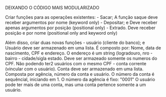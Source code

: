 DEIXANDO O CÓDIGO MAIS MODULARIZADO 

  Criar funções para as operações existentes: 
    - Sacar;
          A função saque deve receber argumentos por nome (keyword only)
    - Depositar; e
          Deve receber apenas argumentos por posição (positional only)
    - Extrado.
          Deve receber posição e por nome (positional only and keyword only)
            

Além disso, criar duas novas funções
    - usuário (cliente do banco); e
        Usuário deve ser armazenado em uma lista. É composto por: Nome, data de nascimento, CPF e endereço. O endereço é um string (logradouro, nro - bairro - cidade/sigla estado.
        Deve ser armazeado somente os numeros do CPF. Não podendo ter2 usuários com o mesmo CPF
    - conta corrente (vincular com o usuário).
        Conta deve ser armazenado em uma lista. Composta por agência, número da conta e usuário. 
        O número da conta é sequêncial, iniciando em 1. 
        O número da agência é fixo: "0001"
        O usuário pode ter mais de uma conta, mas uma conta pertence somente a um usuário. 
    
    
